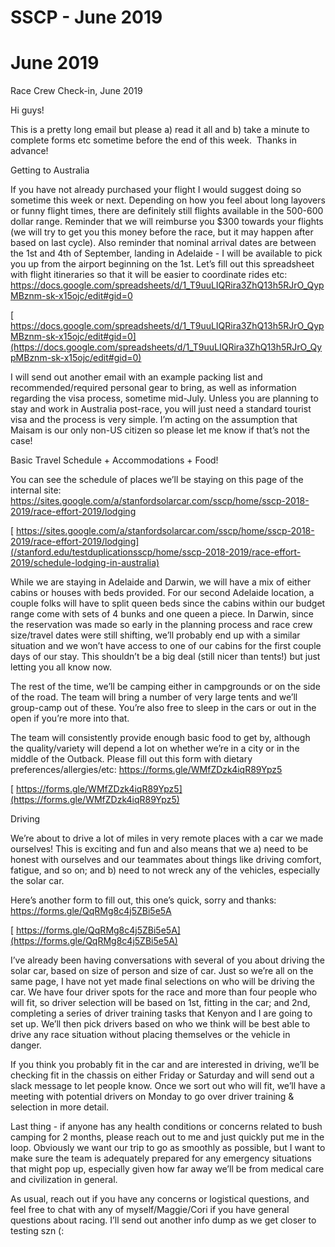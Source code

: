 # SSCP - June 2019

# June 2019

Race Crew Check-in, June 2019

Hi guys! 

This is a pretty long email but please a) read it all and b) take a minute to complete forms etc sometime before the end of this week.  Thanks in advance!

Getting to Australia

If you have not already purchased your flight I would suggest doing so sometime this week or next. Depending on how you feel about long layovers or funny flight times, there are definitely still flights available in the 500-600 dollar range. Reminder that we will reimburse you $300 towards your flights (we will try to get you this money before the race, but it may happen after based on last cycle). Also reminder that nominal arrival dates are between the 1st and 4th of September, landing in Adelaide - I will be available to pick you up from the airport beginning on the 1st. Let’s fill out this spreadsheet with flight itineraries so that it will be easier to coordinate rides etc: https://docs.google.com/spreadsheets/d/1_T9uuLIQRira3ZhQ13h5RJrO_QypMBznm-sk-x15ojc/edit#gid=0

[ https://docs.google.com/spreadsheets/d/1_T9uuLIQRira3ZhQ13h5RJrO_QypMBznm-sk-x15ojc/edit#gid=0](https://docs.google.com/spreadsheets/d/1_T9uuLIQRira3ZhQ13h5RJrO_QypMBznm-sk-x15ojc/edit#gid=0)

I will send out another email with an example packing list and recommended/required personal gear to bring, as well as information regarding the visa process, sometime mid-July. Unless you are planning to stay and work in Australia post-race, you will just need a standard tourist visa and the process is very simple. I’m acting on the assumption that Maisam is our only non-US citizen so please let me know if that’s not the case! 

Basic Travel Schedule + Accommodations + Food!

You can see the schedule of places we’ll be staying on this page of the internal site: https://sites.google.com/a/stanfordsolarcar.com/sscp/home/sscp-2018-2019/race-effort-2019/lodging

[ https://sites.google.com/a/stanfordsolarcar.com/sscp/home/sscp-2018-2019/race-effort-2019/lodging](/stanford.edu/testduplicationsscp/home/sscp-2018-2019/race-effort-2019/schedule-lodging-in-australia)

While we are staying in Adelaide and Darwin, we will have a mix of either cabins or houses with beds provided. For our second Adelaide location, a couple folks will have to split queen beds since the cabins within our budget range come with sets of 4 bunks and one queen a piece. In Darwin, since the reservation was made so early in the planning process and race crew size/travel dates were still shifting, we’ll probably end up with a similar situation and we won’t have access to one of our cabins for the first couple days of our stay. This shouldn’t be a big deal (still nicer than tents!) but just letting you all know now. 

The rest of the time, we’ll be camping either in campgrounds or on the side of the road. The team will bring a number of very large tents and we’ll group-camp out of these. You’re also free to sleep in the cars or out in the open if you’re more into that.

The team will consistently provide enough basic food to get by, although the quality/variety will depend a lot on whether we’re in a city or in the middle of the Outback. Please fill out this form with dietary preferences/allergies/etc: https://forms.gle/WMfZDzk4iqR89Ypz5

[ https://forms.gle/WMfZDzk4iqR89Ypz5](https://forms.gle/WMfZDzk4iqR89Ypz5)

Driving

We’re about to drive a lot of miles in very remote places with a car we made ourselves! This is exciting and fun and also means that we a) need to be honest with ourselves and our teammates about things like driving comfort, fatigue, and so on; and b) need to not wreck any of the vehicles, especially the solar car. 

Here’s another form to fill out, this one’s quick, sorry and thanks: https://forms.gle/QqRMg8c4j5ZBi5e5A

[ https://forms.gle/QqRMg8c4j5ZBi5e5A](https://forms.gle/QqRMg8c4j5ZBi5e5A)

I’ve already been having conversations with several of you about driving the solar car, based on size of person and size of car. Just so we’re all on the same page, I have not yet made final selections on who will be driving the car. We have four driver spots for the race and more than four people who will fit, so driver selection will be based on 1st, fitting in the car; and 2nd, completing a series of driver training tasks that Kenyon and I are going to set up. We’ll then pick drivers based on who we think will be best able to drive any race situation without placing themselves or the vehicle in danger. 

If you think you probably fit in the car and are interested in driving, we’ll be checking fit in the chassis on either Friday or Saturday and will send out a slack message to let people know. Once we sort out who will fit, we’ll have a meeting with potential drivers on Monday to go over driver training & selection in more detail. 

Last thing - if anyone has any health conditions or concerns related to bush camping for 2 months, please reach out to me and just quickly put me in the loop. Obviously we want our trip to go as smoothly as possible, but I want to make sure the team is adequately prepared for any emergency situations that might pop up, especially given how far away we’ll be from medical care and civilization in general.

As usual, reach out if you have any concerns or logistical questions, and feel free to chat with any of myself/Maggie/Cori if you have general questions about racing. I’ll send out another info dump as we get closer to testing szn (: 

